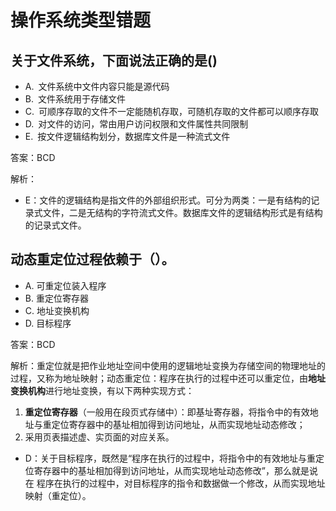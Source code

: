 # 操作系统类型错题

## 关于文件系统，下面说法正确的是() 
- A. 文件系统中文件内容只能是源代码 
- B. 文件系统用于存储文件 
- C. 可顺序存取的文件不一定能随机存取，可随机存取的文件都可以顺序存取 
- D. 对文件的访问，常由用户访问权限和文件属性共同限制    
- E. 按文件逻辑结构划分，数据库文件是一种流式文件

答案：BCD

解析：
- E：文件的逻辑结构是指文件的外部组织形式。可分为两类：一是有结构的记录式文件，二是无结构的字符流式文件。数据库文件的逻辑结构形式是有结构的记录式文件。

## 动态重定位过程依赖于（）。
- A. 可重定位装入程序
- B. 重定位寄存器
- C. 地址变换机构
- D. 目标程序

答案：BCD

解析：重定位就是把作业地址空间中使用的逻辑地址变换为存储空间的物理地址的过程，又称为地址映射；动态重定位：程序在执行的过程中还可以重定位，由**地址变换机构**进行地址变换，有以下两种实现方式：
1. **重定位寄存器**（一般用在段页式存储中）：即基址寄存器，将指令中的有效地址与重定位寄存器中的基址相加得到访问地址，从而实现地址动态修改；
2. 采用页表描述虚、实页面的对应关系。
- D：关于目标程序，既然是“程序在执行的过程中，将指令中的有效地址与重定位寄存器中的基址相加得到访问地址，从而实现地址动态修改”，那么就是说在 程序在执行的过程中，对目标程序的指令和数据做一个修改，从而实现地址映射（重定位）。
